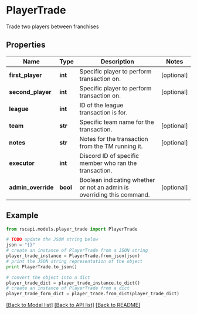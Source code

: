 # PlayerTrade

Trade two players between franchises

## Properties
Name | Type | Description | Notes
------------ | ------------- | ------------- | -------------
**first_player** | **int** | Specific player to perform transaction on. | [optional] 
**second_player** | **int** | Specific player to perform transaction on. | [optional] 
**league** | **int** | ID of the league transaction is for. | 
**team** | **str** | Specific team name for the transaction. | [optional] 
**notes** | **str** | Notes for the transaction from the TM running it. | [optional] 
**executor** | **int** | Discord ID of specific member who ran the transaction. | 
**admin_override** | **bool** | Boolean indicating whether or not an admin is overriding this command. | [optional] 

## Example

```python
from rscapi.models.player_trade import PlayerTrade

# TODO update the JSON string below
json = "{}"
# create an instance of PlayerTrade from a JSON string
player_trade_instance = PlayerTrade.from_json(json)
# print the JSON string representation of the object
print PlayerTrade.to_json()

# convert the object into a dict
player_trade_dict = player_trade_instance.to_dict()
# create an instance of PlayerTrade from a dict
player_trade_form_dict = player_trade.from_dict(player_trade_dict)
```
[[Back to Model list]](../README.md#documentation-for-models) [[Back to API list]](../README.md#documentation-for-api-endpoints) [[Back to README]](../README.md)


